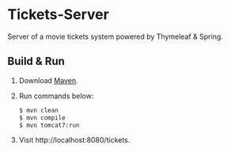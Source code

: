 # Tickets-Server

Server of a movie tickets system powered by Thymeleaf & Spring.

## Build & Run

1. Download [Maven](http://maven.apache.org/download.cgi).

2. Run commands below:

    ```bash
    $ mvn clean
    $ mvn compile
    $ mvn tomcat7:run
    ```

3. Visit http://localhost:8080/tickets.
